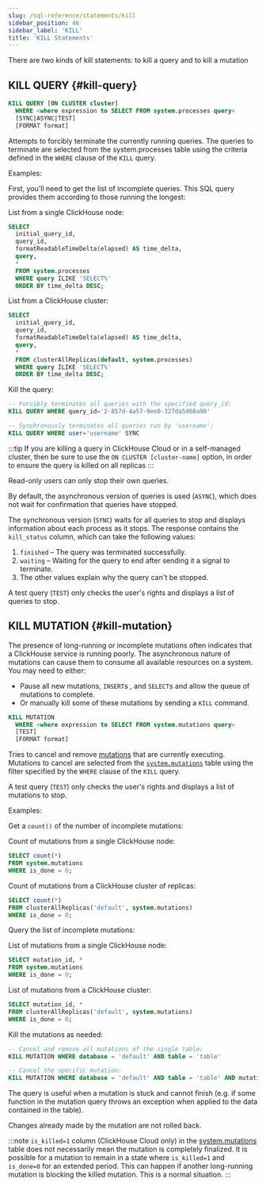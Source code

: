 ```yaml
---
slug: /sql-reference/statements/kill
sidebar_position: 46
sidebar_label: 'KILL'
title: 'KILL Statements'
---
```


There are two kinds of kill statements: to kill a query and to kill a mutation

## KILL QUERY {#kill-query}

``` sql
KILL QUERY [ON CLUSTER cluster]
  WHERE <where expression to SELECT FROM system.processes query>
  [SYNC|ASYNC|TEST]
  [FORMAT format]
```

Attempts to forcibly terminate the currently running queries.
The queries to terminate are selected from the system.processes table using the criteria defined in the `WHERE` clause of the `KILL` query.

Examples:

First, you'll need to get the list of incomplete queries. This SQL query provides them according to those running the longest:

List from a single ClickHouse node:
``` sql
SELECT
  initial_query_id,
  query_id,
  formatReadableTimeDelta(elapsed) AS time_delta,
  query,
  *
  FROM system.processes
  WHERE query ILIKE 'SELECT%'
  ORDER BY time_delta DESC;
```

List from a ClickHouse cluster:
``` sql
SELECT
  initial_query_id,
  query_id,
  formatReadableTimeDelta(elapsed) AS time_delta,
  query,
  *
  FROM clusterAllReplicas(default, system.processes)
  WHERE query ILIKE 'SELECT%'
  ORDER BY time_delta DESC;
```

Kill the query:
``` sql
-- Forcibly terminates all queries with the specified query_id:
KILL QUERY WHERE query_id='2-857d-4a57-9ee0-327da5d60a90'

-- Synchronously terminates all queries run by 'username':
KILL QUERY WHERE user='username' SYNC
```

:::tip 
If you are killing a query in ClickHouse Cloud or in a self-managed cluster, then be sure to use the ```ON CLUSTER [cluster-name]``` option, in order to ensure the query is killed on all replicas
:::

Read-only users can only stop their own queries.

By default, the asynchronous version of queries is used (`ASYNC`), which does not wait for confirmation that queries have stopped.

The synchronous version (`SYNC`) waits for all queries to stop and displays information about each process as it stops.
The response contains the `kill_status` column, which can take the following values:

1.  `finished` – The query was terminated successfully.
2.  `waiting` – Waiting for the query to end after sending it a signal to terminate.
3.  The other values ​​explain why the query can't be stopped.

A test query (`TEST`) only checks the user's rights and displays a list of queries to stop.

## KILL MUTATION {#kill-mutation}

The presence of long-running or incomplete mutations often indicates that a ClickHouse service is running poorly. The asynchronous nature of mutations can cause them to consume all available resources on a system. You may need to either: 

- Pause all new mutations, `INSERT`s , and `SELECT`s and allow the queue of mutations to complete.
- Or manually kill some of these mutations by sending a `KILL` command.

``` sql
KILL MUTATION
  WHERE <where expression to SELECT FROM system.mutations query>
  [TEST]
  [FORMAT format]
```

Tries to cancel and remove [mutations](/sql-reference/statements/alter#mutations) that are currently executing. Mutations to cancel are selected from the [`system.mutations`](/operations/system-tables/mutations) table using the filter specified by the `WHERE` clause of the `KILL` query.

A test query (`TEST`) only checks the user's rights and displays a list of mutations to stop.

Examples:

Get a `count()` of the number of incomplete mutations:

Count of mutations from a single ClickHouse node:
``` sql
SELECT count(*)
FROM system.mutations
WHERE is_done = 0;
```

Count of mutations from a ClickHouse cluster of replicas:
``` sql
SELECT count(*)
FROM clusterAllReplicas('default', system.mutations)
WHERE is_done = 0;
```

Query the list of incomplete mutations:

List of mutations from a single ClickHouse node:
``` sql
SELECT mutation_id, *
FROM system.mutations
WHERE is_done = 0;
```

List of mutations from a ClickHouse cluster:
``` sql
SELECT mutation_id, *
FROM clusterAllReplicas('default', system.mutations)
WHERE is_done = 0;
```

Kill the mutations as needed:
``` sql
-- Cancel and remove all mutations of the single table:
KILL MUTATION WHERE database = 'default' AND table = 'table'

-- Cancel the specific mutation:
KILL MUTATION WHERE database = 'default' AND table = 'table' AND mutation_id = 'mutation_3.txt'
```

The query is useful when a mutation is stuck and cannot finish (e.g. if some function in the mutation query throws an exception when applied to the data contained in the table).

Changes already made by the mutation are not rolled back.

:::note 
`is_killed=1` column (ClickHouse Cloud only) in the [system.mutations](/operations/system-tables/mutations) table does not necessarily mean the mutation is completely finalized. It is possible for a mutation to remain in a state where `is_killed=1` and `is_done=0` for an extended period. This can happen if another long-running mutation is blocking the killed mutation. This is a normal situation.
:::
